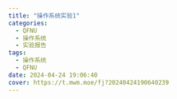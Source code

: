 ```yaml
---
title: "操作系统实验1"
categories:
  - QFNU
  - 操作系统
  - 实验报告
tags:
  - 操作系统
  - QFNU
date: 2024-04-24 19:06:40
cover: https://t.mwm.moe/fj?20240424190640239
---
```

